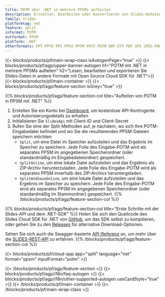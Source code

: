 ```yaml
---
title: POTM über .NET in mehrere PPSMs aufteilen
description: Erstellen, Bearbeiten oder Konvertieren von Slides-Dateien mit REST API und Open Source .NET SDKSlides files with REST API & Open Source .NET SDK
family: slides
platformtag: net
feature: split
informat: POTM
outformat: PPSM
platform: .NET
otherformats: PPT PPTX PPS PPSX PPTM POTX POTM ODP OTP PDF XPS JPEG PNG BMP TIFF SVG HTML5 GIF XAML
---
```


{{< blocks/products/pf/main-wrap-class isAutogenPage="true" >}}
{{< blocks/products/pf/agp/upper-banner-autogen h1="POTM mit .NET in mehrere PPSMs aufteilen" h2="Lesen, bearbeiten und exportieren Sie Slides-Daten in andere Formate mit Open Source Cloud SDK für .NET">}}
{{< blocks/products/pf/main-container >}}
{{< blocks/products/pf/agp/feature-section isGrey="true" >}}

{{% blocks/products/pf/agp/feature-section-col title="Aufteilen von POTM in PPSM mit .NET" %}}
1. Erstellen Sie ein Konto bei <a href="https://dashboard.aspose.cloud/">Dashboard</a>, um kostenlose API-Kontingente und Autorisierungsdetails zu erhalten
1. Initialisieren Sie ```SlidesApi``` mit Client-ID und Client-Secret
1. Rufen Sie eine der Split-Methoden auf, je nachdem, wo sich Ihre POTM-Eingabedatei befindet und wo Sie die resultierenden PPSM-Dateien speichern möchten
    - ```Split```, um eine Datei im Speicher aufzuteilen und das Ergebnis im Speicher zu speichern. Jede Folie des Eingabe-POTM wird als separates PPSM im angegebenen Speicherordner (oder standardmäßig im Eingabedateiordner) gespeichert.
    - ```SplitOnline```, um eine lokale Datei aufzuteilen und das Ergebnis als ZIP-Archiv herunterzuladen. Jede Folie des Eingabe-POTM wird als separates PPSM innerhalb des ZIP-Archivs heruntergeladen.
    - ```SplitAndSaveOnline```, um eine lokale Datei aufzuteilen und das Ergebnis im Speicher zu speichern. Jede Folie des Eingabe-POTM wird als separates PPSM im angegebenen Speicherordner (oder standardmäßig im Stammordner) gespeichert.
{{% /blocks/products/pf/agp/feature-section-col %}}

{{% blocks/products/pf/agp/feature-section-col title="Erste Schritte mit der Slides-API und dem .NET-SDK" %}}
Holen Sie sich den Quellcode des Slides Cloud SDK für .NET von [GitHub](https://github.com/aspose-slides-cloud/aspose-slides-cloud-dotnet), um das SDK selbst zu kompilieren, oder gehen Sie zu den [Releases](https://releases.aspose.cloud/) für alternative Download-Optionen.

Sehen Sie sich auch die Swagger-basierte [API-Referenz](https://apireference.aspose.cloud/slides/) an, um mehr über die [SLIDES-REST-API](https://products.aspose.cloud/slides/curl/) zu erfahren.
{{% /blocks/products/pf/agp/feature-section-col %}}

{{< blocks/products/pf/cloud-app app="split" language="net" format="ppsm" inputFormat="potm" >}}

{{< /blocks/products/pf/agp/feature-section >}}
{{< blocks/products/pf/agp/i18n/faq-autogen >}}
{{< blocks/products/pf/agp/i18n/other-supported-autogen useCardStyle="true" >}}
{{< /blocks/products/pf/main-container >}}
{{< /blocks/products/pf/main-wrap-class >}}